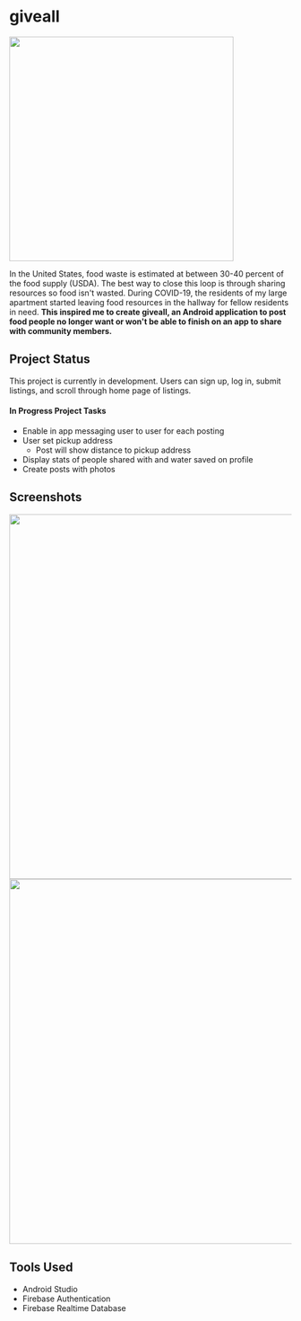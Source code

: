 # giveall

<img src=https://user-images.githubusercontent.com/51243916/128388030-6cf1b3f3-9d41-4b2e-91b1-89f5a8760881.png width="400"/>

In the United States, food waste is estimated at between 30-40 percent of the food supply (USDA). The best way to close this loop is through sharing resources so food isn't wasted. During COVID-19, the residents of my large apartment started leaving food resources in the hallway for fellow residents in need. **This inspired me to create giveall, an Android application to post food people no longer want or won't be able to finish on an app to share with community members.**

## Project Status

This project is currently in development. Users can sign up, log in, submit listings, and scroll through home page of listings.  

#### In Progress Project Tasks

* Enable in app messaging user to user for each posting
* User set pickup address
  * Post will show distance to pickup address
* Display stats of people shared with and water saved on profile
* Create posts with photos

## Screenshots

<img src=https://user-images.githubusercontent.com/51243916/128387672-b10fd055-6d20-4114-9e20-43c051624096.png width="650"/>
<img src=https://user-images.githubusercontent.com/51243916/128387673-98f3a9b4-873d-46f6-a0d4-eb6353364df2.png width="650"/>


## Tools Used

* Android Studio
* Firebase Authentication
* Firebase Realtime Database


